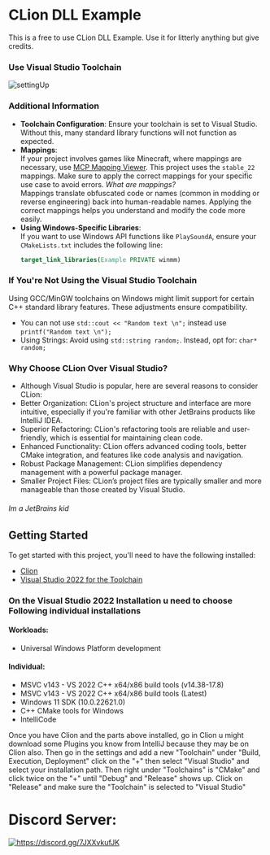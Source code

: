 # CLion DLL Example

This is a free to use CLion DLL Example.
Use it for litterly anything but give credits.

### Use Visual Studio Toolchain
![settingUp](https://i.imgur.com/3QTid34.png)

### Additional Information
- **Toolchain Configuration**: Ensure your toolchain is set to Visual Studio. Without this, many standard library functions will not function as expected.
- **Mappings**:  
  If your project involves games like Minecraft, where mappings are necessary, use [MCP Mapping Viewer](https://mcp.thiakil.com). This project uses the `stable_22` mappings. Make sure to apply the correct mappings for your specific use case to avoid errors.
  *What are mappings?*  
  Mappings translate obfuscated code or names (common in modding or reverse engineering) back into human-readable names. Applying the correct mappings helps you understand and modify the code more easily.
- **Using Windows-Specific Libraries**:  
  If you want to use Windows API functions like `PlaySoundA`, ensure your `CMakeLists.txt` includes the following line:
  ```cmake
  target_link_libraries(Example PRIVATE winmm)

### If You're Not Using the Visual Studio Toolchain
Using GCC/MinGW toolchains on Windows might limit support for certain C++ standard library features. These adjustments ensure compatibility.
- You can not use `std::cout << "Random text \n";` instead use `printf("Random text \n");`
- Using Strings: Avoid using `std::string random;`. Instead, opt for: `char* random;`

### Why Choose CLion Over Visual Studio?
- Although Visual Studio is popular, here are several reasons to consider CLion:
- Better Organization: CLion's project structure and interface are more intuitive, especially if you're familiar with other JetBrains products like IntelliJ IDEA.
- Superior Refactoring: CLion's refactoring tools are reliable and user-friendly, which is essential for maintaining clean code.
- Enhanced Functionality: CLion offers advanced coding tools, better CMake integration, and features like code analysis and navigation.
- Robust Package Management: CLion simplifies dependency management with a powerful package manager.
- Smaller Project Files: CLion’s project files are typically smaller and more manageable than those created by Visual Studio.

###### Im a JetBrains kid

## Getting Started

To get started with this project, you'll need to have the following installed:

- [Clion](https://www.jetbrains.com/clion/)
- [Visual Studio 2022 for the Toolchain](https://visualstudio.microsoft.com/de/vs/community/)

### On the Visual Studio 2022 Installation u need to choose Following individual installations
#### Workloads:
- Universal Windows Platform development 

#### Individual:
- MSVC v143 - VS 2022 C++ x64/x86 build tools (v14.38-17.8)
- MSVC v143 - VS 2022 C++ x64/x86 build tools (Latest)
- Windows 11 SDK (10.0.22621.0)
- C++ CMake tools for Windows
- IntelliCode

Once you have Clion and the parts above installed, go in Clion u might download some Plugins you know from IntelliJ because they may be on Clion also.
Then go in the settings and add a new "Toolchain" under "Build, Execution, Deployment" click on the "+" then select 
"Visual Studio" and select your installation path. Then right under "Toolchains" is "CMake" and click twice on the "+" until "Debug" and "Release"
shows up. Click on "Release" and make sure the "Toolchain" is selected to "Visual Studio"

# Discord Server:
<a href="https://discord.gg/7JXXvkufJK"><img src="https://invidget.switchblade.xyz/7JXXvkufJK" alt="https://discord.gg/7JXXvkufJK"/></a>
